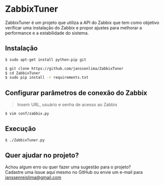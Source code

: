 # ZabbixTuner

ZabbixTuner é um projeto que utiliza a API do Zabbix que tem como objetivo verificar uma instalação do Zabbix e propor ajustes para melhorar a performance e a estabilidade do sistema.

## Instalação

```sh
$ sudo apt-get install python-pip git

$ git clone https://github.com/janssenlima/ZabbixTuner
$ cd ZabbixTuner
$ sudo pip install -r requirements.txt
```

## Configurar parâmetros de conexão do Zabbix

>Inserir URL, usuário e senha de acesso ao Zabbix

```sh
$ vim conf/zabbix.py
```

## Execução

```sh
$ ./ZabbixTuner.py
```

## Quer ajudar no projeto?
Achou algum erro ou quer fazer uma sugestão para o projeto? <br>
Cadastre uma Issue aqui mesmo no GitHub ou envie um e-mail para janssenreislima@gmail.com
